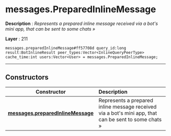 # messages.PreparedInlineMessage

**Description** : *Represents a prepared inline message received via a bot's mini app, that can be sent to some chats »*

**Layer** : 211

```tl
messages.preparedInlineMessage#ff57708d query_id:long result:BotInlineResult peer_types:Vector<InlineQueryPeerType> cache_time:int users:Vector<User> = messages.PreparedInlineMessage;
```

---

## Constructors

| Constructor | Description |
| :---: | :--- |
| [**messages.preparedInlineMessage**](constructor/messages.preparedInlineMessage) | Represents a prepared inline message received via a bot's mini app, that can be sent to some chats » |